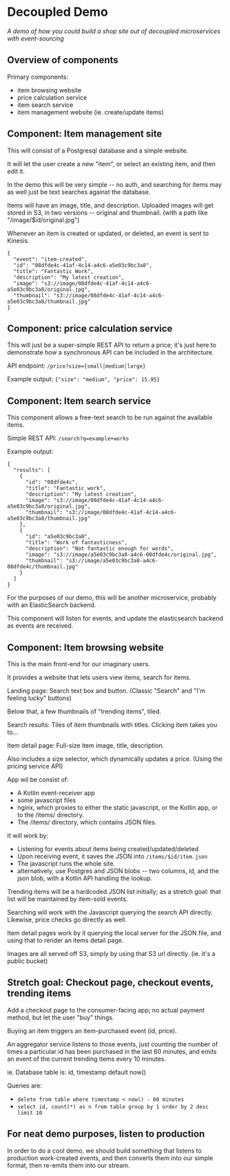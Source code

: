 # Decoupled Demo

_A demo of how you could build a shop site out of decoupled microservices with event-sourcing_

## Overview of components

Primary components:
- item browsing website
- price calculation service
- item search service
- item management website (ie. create/update items)

## Component: Item management site

This will consist of a Postgresql database and a simple website.

It will let the user create a new "item", or select an existing item, and
then edit it.

In the demo this will be very simple -- no auth, and searching for items may as well just be text searches against the database.

Items will have an image, title, and description.
Uploaded images will get stored in S3, in two versions -- original and thumbnail.
(with a path like "/image/$id/original.jpg")

Whenever an item is created or updated, or deleted, an event is sent to Kinesis.

```
{
  "event": "item-created",
  "id": "08dfde4c-41af-4c14-a4c6-a5e03c9bc3a8",
  "title": "Fantastic Work",
  "description": "My latest creation",
  "image": "s3://image/08dfde4c-41af-4c14-a4c6-a5e03c9bc3a8/original.jpg",
  "thumbnail": "s3://image/08dfde4c-41af-4c14-a4c6-a5e03c9bc3a8/thumbnail.jpg"
}
```

## Component: price calculation service

This will just be a super-simple REST API to return a price; it's just here to
demonstrate how a synchronous API can be included in the architecture.

API endpoint: `/price?size={small|medium|large}`

Example output: `{"size": "medium", "price": 15.95}`

## Component: Item search service

This component allows a free-text search to be run against the available items.

Simple REST API: `/search?q=example+works`

Example output:
```
{
  "results": [
    {
      "id": "08dfde4c",
      "title": "Fantastic work",
      "description": "My latest creation",
      "image": "s3://image/08dfde4c-41af-4c14-a4c6-a5e03c9bc3a8/original.jpg",
      "thumbnail": "s3://image/08dfde4c-41af-4c14-a4c6-a5e03c9bc3a8/thumbnail.jpg"
    },
    {
      "id": "a5e03c9bc3a8",
      "title": "Work of fantasticness",
      "description": "Not fantastic enough for words",
      "image": "s3://image/a5e03c9bc3a8-a4c6-08dfde4c/original.jpg",
      "thumbnail": "s3://image/a5e03c9bc3a8-a4c6-08dfde4c/thumbnail.jpg"
    }
  ]
}
```

For the purposes of our demo, this will be another microservice, probably with an ElasticSearch backend.

This component will listen for events, and update the elasticsearch backend as events are received.

## Component: Item browsing website

This is the main front-end for our imaginary users.

It provides a website that lets users view items, search for items.

Landing page: Search text box and button. (Classic "Search" and "I'm feeling lucky" buttons)

Below that, a few thumbnails of "trending items", tiled.

Search results: Tiles of item thumbnails with titles.
Clicking item takes you to...

Item detail page: Full-size item image, title, description.

Also includes a size selector, which dynamically updates a price. (Using the pricing service API)

App wil be consist of:
- A Kotlin event-receiver app
- some javascript files
- nginx, which proxies to either the static javascript, or the Kotlin app,
  or to the /items/ directory.
- The /items/ directory, which contains JSON files.

It will work by:
- Listening for events about items being created/updated/deleted
- Upon receiving event, it saves the JSON into `/items/$id/item.json`
- The javascript runs the whole site.
- alternatively, use Postgres and JSON blobs -- two columns, id, and the json blob, with a Kotlin API handling the lookup.

Trending items will be a hardcoded JSON list initially; as a stretch goal: that list will be maintained by item-sold events.

Searching will work with the Javascript querying the search API directly.
Likewise, price checks go directly as well.

Item detail pages work by it querying the local server for the JSON file, and using that to render an items detail page.

Images are all served off S3, simply by using that S3 url directly. (ie. it's a public bucket)


## Stretch goal: Checkout page, checkout events, trending items

Add a checkout page to the consumer-facing app; no actual payment method, but let the user "buy" things.

Buying an item triggers an item-purchased event (id, price).

An aggregator service listens to those events, just counting the number of times a particular id has been purchased in the last 60 minutes, and emits an event of the current trending items every 10 minutes.

ie. Database table is: id, timestamp default now()

Queries are:
- `delete from table where timestamp < now() - 60 minutes`
- `select id, count(*) as n from table group by 1 order by 2 desc limit 10`


## For neat demo purposes, listen to production

In order to do a cool demo, we should build something that listens to production
work-created events, and then converts them into our simple format, then re-emits them into our stream.

